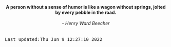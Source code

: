 
<div align="center"><b><span>A person without a sense of humor is like a wagon without springs, jolted by every pebble in the road.</span></b><br><br><i> - Henry Ward Beecher</i></div>
<br><br><kbd>Last updated:Thu Jun  9 12:27:10 2022</kbd>